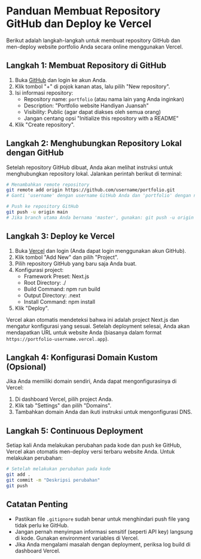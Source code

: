# Panduan Membuat Repository GitHub dan Deploy ke Vercel

Berikut adalah langkah-langkah untuk membuat repository GitHub dan men-deploy website portfolio Anda secara online menggunakan Vercel.

## Langkah 1: Membuat Repository di GitHub

1. Buka [GitHub](https://github.com/) dan login ke akun Anda.
2. Klik tombol "+" di pojok kanan atas, lalu pilih "New repository".
3. Isi informasi repository:
   - Repository name: `portfolio` (atau nama lain yang Anda inginkan)
   - Description: "Portfolio website Handiyan Juansah"
   - Visibility: Public (agar dapat diakses oleh semua orang)
   - Jangan centang opsi "Initialize this repository with a README"
4. Klik "Create repository".

## Langkah 2: Menghubungkan Repository Lokal dengan GitHub

Setelah repository GitHub dibuat, Anda akan melihat instruksi untuk menghubungkan repository lokal. Jalankan perintah berikut di terminal:

```bash
# Menambahkan remote repository
git remote add origin https://github.com/username/portfolio.git
# Ganti 'username' dengan username GitHub Anda dan 'portfolio' dengan nama repository yang Anda buat

# Push ke repository GitHub
git push -u origin main
# Jika branch utama Anda bernama 'master', gunakan: git push -u origin master
```

## Langkah 3: Deploy ke Vercel

1. Buka [Vercel](https://vercel.com/) dan login (Anda dapat login menggunakan akun GitHub).
2. Klik tombol "Add New" dan pilih "Project".
3. Pilih repository GitHub yang baru saja Anda buat.
4. Konfigurasi project:
   - Framework Preset: Next.js
   - Root Directory: ./
   - Build Command: npm run build
   - Output Directory: .next
   - Install Command: npm install
5. Klik "Deploy".

Vercel akan otomatis mendeteksi bahwa ini adalah project Next.js dan mengatur konfigurasi yang sesuai. Setelah deployment selesai, Anda akan mendapatkan URL untuk website Anda (biasanya dalam format `https://portfolio-username.vercel.app`).

## Langkah 4: Konfigurasi Domain Kustom (Opsional)

Jika Anda memiliki domain sendiri, Anda dapat mengonfigurasinya di Vercel:

1. Di dashboard Vercel, pilih project Anda.
2. Klik tab "Settings" dan pilih "Domains".
3. Tambahkan domain Anda dan ikuti instruksi untuk mengonfigurasi DNS.

## Langkah 5: Continuous Deployment

Setiap kali Anda melakukan perubahan pada kode dan push ke GitHub, Vercel akan otomatis men-deploy versi terbaru website Anda. Untuk melakukan perubahan:

```bash
# Setelah melakukan perubahan pada kode
git add .
git commit -m "Deskripsi perubahan"
git push
```

## Catatan Penting

- Pastikan file `.gitignore` sudah benar untuk menghindari push file yang tidak perlu ke GitHub.
- Jangan pernah menyimpan informasi sensitif (seperti API key) langsung di kode. Gunakan environment variables di Vercel.
- Jika Anda mengalami masalah dengan deployment, periksa log build di dashboard Vercel. 